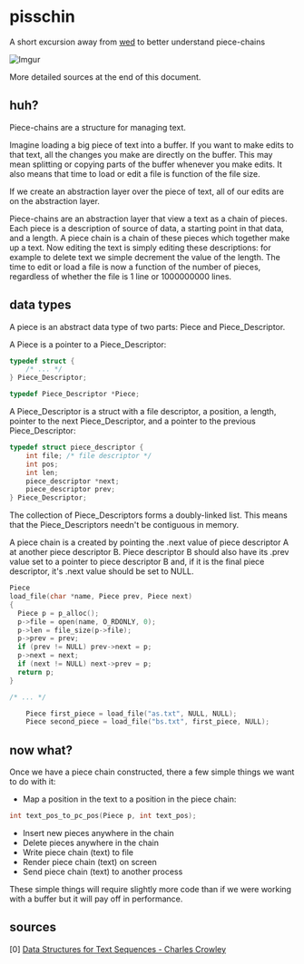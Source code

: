 # pisschin
A short excursion away from [wed](https://github.com/FilWisher/pisschin/tree/master) to better understand piece-chains

![Imgur](http://i.imgur.com/yn6univ.png)

More detailed sources at the end of this document.

## huh?
Piece-chains are a structure for managing text. 

Imagine loading a big piece of text into a buffer. If you want to make edits to that text, all the changes you make are directly on the buffer. This may mean splitting or copying parts of the buffer whenever you make edits. It also means that time to load or edit a file is function of the file size.

If we create an abstraction layer over the piece of text, all of our edits are on the abstraction layer. 

Piece-chains are an abstraction layer that view a text as a chain of pieces. Each piece is a description of source of data, a starting point in that data, and a length. A piece chain is a chain of these pieces which together make up a text. Now editing the text is simply editing these descriptions: for example to delete text we simple decrement the value of the length. The time to edit or load a file is now a function of the number of pieces, regardless of whether the file is 1 line or 1000000000 lines.

## data types
A piece is an abstract data type of two parts: Piece and Piece\_Descriptor.

A Piece is a pointer to a Piece\_Descriptor:

```c
typedef struct {
	/* ... */
} Piece_Descriptor;

typedef Piece_Descriptor *Piece;
```

A Piece_Descriptor is a struct with a file descriptor, a position, a length, pointer to the next Piece_Descriptor, and a pointer to the previous Piece_Descriptor:

```c
typedef struct piece_descriptor {
	int file; /* file descriptor */
	int pos;
	int len;
	piece_descriptor *next;
	piece_descriptor prev;
} Piece_Descriptor;
```

The collection of Piece\_Descriptors forms a doubly-linked list. This means that the Piece\_Descriptors needn't be contiguous in memory. 


A piece chain is a created by pointing the .next value of piece descriptor A at another piece descriptor B. Piece descriptor B should also have its .prev value set to a pointer to piece descriptor B and, if it is the final piece descriptor, it's .next value should be set to NULL.

```c
Piece
load_file(char *name, Piece prev, Piece next)
{
  Piece p = p_alloc();
  p->file = open(name, O_RDONLY, 0);
  p->len = file_size(p->file);
  p->prev = prev;
  if (prev != NULL) prev->next = p;
  p->next = next;
  if (next != NULL) next->prev = p;
  return p;
}

/* ... */

	Piece first_piece = load_file("as.txt", NULL, NULL);
	Piece second_piece = load_file("bs.txt", first_piece, NULL);
```

## now what?
Once we have a piece chain constructed, there a few simple things we want to do with it:
- Map a position in the text to a position in the piece chain:
```c
int text_pos_to_pc_pos(Piece p, int text_pos);
```
- Insert new pieces anywhere in the chain
- Delete pieces anywhere in the chain
- Write piece chain (text) to file
- Render piece chain (text) on screen
- Send piece chain (text) to another process

These simple things will require slightly more code than if we were working with a buffer but it will pay off in performance. 

## sources
[0] [Data Structures for Text Sequences - Charles Crowley](https://www.cs.unm.edu/~crowley/papers/sds.pdf)
